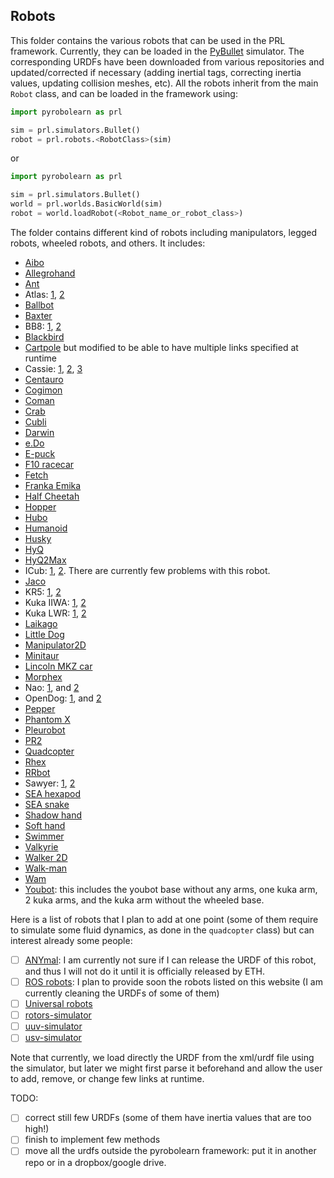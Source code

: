 ## Robots

This folder contains the various robots that can be used in the PRL framework. Currently, they can be loaded in the [PyBullet](https://pybullet.org/wordpress/) simulator. The corresponding URDFs have been downloaded from various repositories and updated/corrected if necessary (adding inertial tags, correcting inertia values, updating collision meshes, etc). All the robots inherit from the main `Robot` class, and can be loaded in the framework using:

```python
import pyrobolearn as prl

sim = prl.simulators.Bullet()
robot = prl.robots.<RobotClass>(sim)
```

or

```python
import pyrobolearn as prl

sim = prl.simulators.Bullet()
world = prl.worlds.BasicWorld(sim)
robot = world.loadRobot(<Robot_name_or_robot_class>)
```

The folder contains different kind of robots including manipulators, legged robots, wheeled robots, and others. It includes:
- [Aibo](https://github.com/dkotfis/aibo_ros)
- [Allegrohand](https://github.com/simlabrobotics/allegro_hand_ros)
- [Ant](https://github.com/bulletphysics/bullet3/tree/master/examples/pybullet/gym/pybullet_data/mjcf)
- Atlas: [1](https://github.com/openai/roboschool), [2](https://github.com/erwincoumans/pybullet_robots)
- [Ballbot](https://github.com/CesMak/bb)
- [Baxter](https://github.com/RethinkRobotics/baxter_common)
- BB8: [1](http://www.theconstructsim.com/bb-8-gazebo-model/), [2](https://github.com/eborghi10/BB-8-ROS)
- [Blackbird](https://hackaday.io/project/160882-blackbird-bipedal-robot)
- [Cartpole](https://github.com/bulletphysics/bullet3/blob/master/data/cartpole.urdf) but modified to be able to have multiple links specified at runtime
- Cassie: [1](https://github.com/UMich-BipedLab/Cassie_Model), [2](https://github.com/agilityrobotics/cassie-gazebo-sim), [3](https://github.com/erwincoumans/pybullet_robots)
- [Centauro](https://github.com/ADVRHumanoids/centauro-simulator)
- [Cogimon](https://github.com/ADVRHumanoids/iit-cogimon-ros-pkg)
- [Coman](https://github.com/ADVRHumanoids/iit-coman-ros-pkg)
- [Crab](https://github.com/tuuzdu/crab_project)
- [Cubli](https://github.com/xinsongyan/cubli)
- [Darwin](https://github.com/HumaRobotics/darwin_description)
- [e.Do](https://github.com/Comau/eDO_description)
- [E-puck](https://github.com/gctronic/epuck_driver_cpp)
- [F10 racecar](https://github.com/erwincoumans/pybullet_robots/tree/master/data/f10_racecar)
- [Fetch](https://github.com/fetchrobotics/fetch_ros)
- [Franka Emika](https://github.com/frankaemika/franka_ros)
- [Half Cheetah](https://github.com/bulletphysics/bullet3/tree/master/examples/pybullet/gym/pybullet_data/mjcf)
- [Hopper](https://github.com/bulletphysics/bullet3/tree/master/examples/pybullet/gym/pybullet_data/mjcf)
- [Hubo](https://github.com/robEllenberg/hubo-urdf)
- [Humanoid](https://github.com/bulletphysics/bullet3/tree/master/examples/pybullet/gym/pybullet_data/mjcf)
- [Husky](https://github.com/husky/husky)
- [HyQ](https://github.com/iit-DLSLab/hyq-description)
- [HyQ2Max](https://github.com/iit-DLSLab/hyq2max-description)
- ICub: [1](https://github.com/robotology-playground/icub-models), [2](https://github.com/robotology-playground/icub-model-generator). There are currently few problems with this robot.
- [Jaco](https://github.com/JenniferBuehler/jaco-arm-pkgs)
- KR5: [1](https://github.com/a-price/KR5sixxR650WP_description), [2](https://github.com/ros-industrial/kuka_experimental)
- Kuka IIWA: [1](https://github.com/IFL-CAMP/iiwa_stack), [2](https://github.com/bulletphysics/bullet3/tree/master/data/kuka_iiwa)
- Kuka LWR: [1](https://github.com/CentroEPiaggio/kuka-lwr), [2](https://github.com/bulletphysics/bullet3/tree/master/data/kuka_lwr)
- [Laikago](https://github.com/erwincoumans/pybullet_robots)
- [Little Dog](https://github.com/RobotLocomotion/LittleDog)
- [Manipulator2D](https://github.com/domingoesteban/robolearn_robots_ros)
- [Minitaur](https://github.com/bulletphysics/bullet3/tree/master/examples/pybullet/gym/pybullet_data/quadruped)
- [Lincoln MKZ car](https://bitbucket.org/DataspeedInc/dbw_mkz_ros)
- [Morphex](https://gist.github.com/lanius/cb8b5e0ede9ff3b2b2c1bc68b95066fb)
- Nao: [1](https://github.com/ros-naoqi/nao_robot), and [2](https://github.com/ros-naoqi/nao_meshes)
- OpenDog: [1](https://github.com/XRobots/openDog), and [2](https://github.com/wiccopruebas/opendog_project)
- [Pepper](https://github.com/ros-naoqi/pepper_robot)
- [Phantom X](https://github.com/HumaRobotics/phantomx_description)
- [Pleurobot](https://github.com/KM-RoBoTa/pleurobot_ros_pkg)
- [PR2](https://github.com/pr2/pr2_common)
- [Quadcopter](https://github.com/wilselby/ROS_quadrotor_simulator)
- [Rhex](https://github.com/grafoteka/rhex)
- [RRbot](https://github.com/ros-simulation/gazebo_ros_demos)
- Sawyer: [1](https://github.com/RethinkRobotics/sawyer_robot), [2](https://github.com/erwincoumans/pybullet_robots)
- [SEA hexapod](https://github.com/alexansari101/snake_ws)
- [SEA snake]( https://github.com/alexansari101/snake_ws)
- [Shadow hand](https://github.com/shadow-robot/sr_common)
- [Soft hand](https://github.com/CentroEPiaggio/pisa-iit-soft-hand)
- [Swimmer](https://github.com/bulletphysics/bullet3/tree/master/examples/pybullet/gym/pybullet_data/mjcf)
- [Valkyrie](https://github.com/openhumanoids/val_description)
- [Walker 2D](https://github.com/bulletphysics/bullet3/tree/master/examples/pybullet/gym/pybullet_data/mjcf)
- [Walk-man](https://github.com/ADVRHumanoids/iit-walkman-ros-pkg)
- [Wam](https://github.com/jhu-lcsr/barrett_model)
- [Youbot](https://github.com/youbot): this includes the youbot base without any arms, one kuka arm, 2 kuka arms, and the kuka arm without the wheeled base.


Here is a list of robots that I plan to add at one point (some of them require to simulate some fluid dynamics, as done in the `quadcopter` class) but can interest already some people:
- [ ] [ANYmal](https://www.anymal-research.org/): I am currently not sure if I can release the URDF of this robot, and thus I will not do it until it is officially released by ETH.
- [ ] [ROS robots](https://robots.ros.org/): I plan to provide soon the robots listed on this website (I am currently cleaning the URDFs of some of them)
- [ ] [Universal robots](https://github.com/ros-industrial/universal_robot)
- [ ] [rotors-simulator](https://github.com/ethz-asl/rotors_simulator)
- [ ] [uuv-simulator](https://github.com/uuvsimulator/uuv_simulator)
- [ ] [usv-simulator](https://github.com/OUXT-Polaris/ros_ship_packages)

Note that currently, we load directly the URDF from the xml/urdf file using the simulator, but later we might first parse it beforehand and allow the user to add, remove, or change few links at runtime.

TODO:
- [ ] correct still few URDFs (some of them have inertia values that are too high!)
- [ ] finish to implement few methods
- [ ] move all the urdfs outside the pyrobolearn framework: put it in another repo or in a dropbox/google drive.
